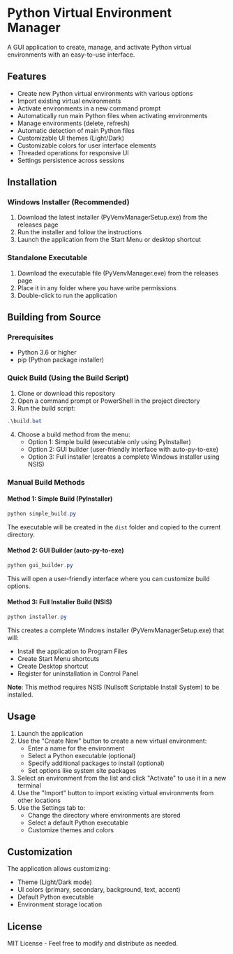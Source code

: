 # Python Virtual Environment Manager

A GUI application to create, manage, and activate Python virtual environments with an easy-to-use interface.

## Features

- Create new Python virtual environments with various options
- Import existing virtual environments
- Activate environments in a new command prompt
- Automatically run main Python files when activating environments
- Manage environments (delete, refresh)
- Automatic detection of main Python files
- Customizable UI themes (Light/Dark)
- Customizable colors for user interface elements
- Threaded operations for responsive UI
- Settings persistence across sessions

## Installation

### Windows Installer (Recommended)

1. Download the latest installer (PyVenvManagerSetup.exe) from the releases page
2. Run the installer and follow the instructions
3. Launch the application from the Start Menu or desktop shortcut

### Standalone Executable

1. Download the executable file (PyVenvManager.exe) from the releases page
2. Place it in any folder where you have write permissions
3. Double-click to run the application

## Building from Source

### Prerequisites

- Python 3.6 or higher
- pip (Python package installer)

### Quick Build (Using the Build Script)

1. Clone or download this repository
2. Open a command prompt or PowerShell in the project directory
3. Run the build script:

```powershell
.\build.bat
```

4. Choose a build method from the menu:
   - Option 1: Simple build (executable only using PyInstaller)
   - Option 2: GUI builder (user-friendly interface with auto-py-to-exe)
   - Option 3: Full installer (creates a complete Windows installer using NSIS)

### Manual Build Methods

#### Method 1: Simple Build (PyInstaller)

```powershell
python simple_build.py
```

The executable will be created in the `dist` folder and copied to the current directory.

#### Method 2: GUI Builder (auto-py-to-exe)

```powershell
python gui_builder.py
```

This will open a user-friendly interface where you can customize build options.

#### Method 3: Full Installer Build (NSIS)

```powershell
python installer.py
```

This creates a complete Windows installer (PyVenvManagerSetup.exe) that will:
- Install the application to Program Files
- Create Start Menu shortcuts
- Create Desktop shortcut
- Register for uninstallation in Control Panel

**Note**: This method requires NSIS (Nullsoft Scriptable Install System) to be installed.

## Usage

1. Launch the application
2. Use the "Create New" button to create a new virtual environment:
   - Enter a name for the environment
   - Select a Python executable (optional)
   - Specify additional packages to install (optional)
   - Set options like system site packages
3. Select an environment from the list and click "Activate" to use it in a new terminal
4. Use the "Import" button to import existing virtual environments from other locations
5. Use the Settings tab to:
   - Change the directory where environments are stored
   - Select a default Python executable
   - Customize themes and colors

## Customization

The application allows customizing:
- Theme (Light/Dark mode)
- UI colors (primary, secondary, background, text, accent)
- Default Python executable
- Environment storage location

## License

MIT License - Feel free to modify and distribute as needed.

